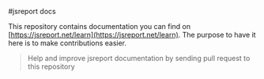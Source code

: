 #jsreport docs

This repository contains documentation you can find on [https://jsreport.net/learn](https://jsreport.net/learn). The purpose to have it here is to make contributions easier. 

> Help and improve jsreport documentation by sending pull request to this repository